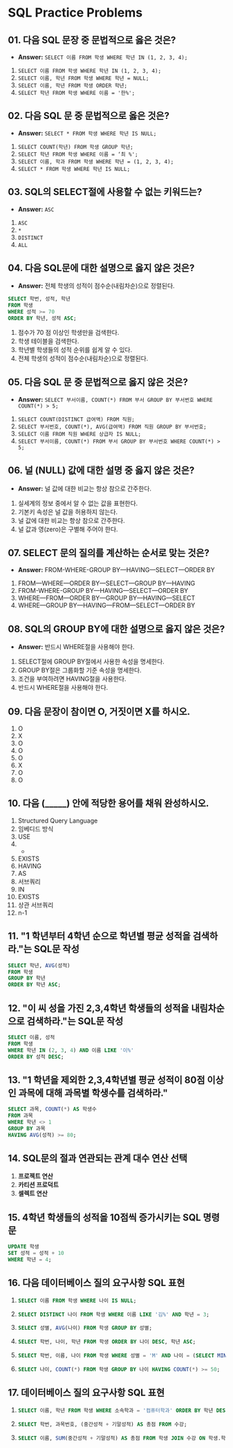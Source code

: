 
# SQL Practice Problems

## 01. 다음 SQL 문장 중 문법적으로 옳은 것은?
- **Answer:** `SELECT 이름 FROM 학생 WHERE 학년 IN (1, 2, 3, 4);`

1. `SELECT 이름 FROM 학생 WHERE 학년 IN (1, 2, 3, 4);`
2. `SELECT 이름, 학년 FROM 학생 WHERE 학년 = NULL;`
3. `SELECT 이름, 학년 FROM 학생 ORDER 학년;`
4. `SELECT 학년 FROM 학생 WHERE 이름 = '한%';`

## 02. 다음 SQL 문 중 문법적으로 옳은 것은?
- **Answer:** `SELECT * FROM 학생 WHERE 학년 IS NULL;`

1. `SELECT COUNT(학년) FROM 학생 GROUP 학년;`
2. `SELECT 학년 FROM 학생 WHERE 이름 = ‘최 %';`
3. `SELECT 이름, 학과 FROM 학생 WHERE 학년 = (1, 2, 3, 4);`
4. `SELECT * FROM 학생 WHERE 학년 IS NULL;`

## 03. SQL의 SELECT절에 사용할 수 없는 키워드는?
- **Answer:** `ASC`

1. `ASC`
2. `*`
3. `DISTINCT`
4. `ALL`

## 04. 다음 SQL문에 대한 설명으로 옳지 않은 것은?
- **Answer:** 전체 학생의 성적이 점수순(내림차순)으로 정렬된다.

```sql
SELECT 학번, 성적, 학년
FROM 학생
WHERE 성적 >= 70
ORDER BY 학년, 성적 ASC;
```

1. 점수가 70 점 이상인 학생만을 검색한다.
2. 학생 테이블을 검색한다.
3. 학년별 학생들의 성적 순위를 쉽게 알 수 있다.
4. 전체 학생의 성적이 점수순(내림차순)으로 정렬된다.

## 05. 다음 SQL 문 중 문법적으로 옳지 않은 것은?
- **Answer:** `SELECT 부서이름, COUNT(*) FROM 부서 GROUP BY 부서번호 WHERE COUNT(*) > 5;`

1. `SELECT COUNT(DISTINCT 급여액) FROM 직원;`
2. `SELECT 부서번호, COUNT(*), AVG(급여액) FROM 직원 GROUP BY 부서번호;`
3. `SELECT 이름 FROM 직원 WHERE 상급자 IS NULL;`
4. `SELECT 부서이름, COUNT(*) FROM 부서 GROUP BY 부서번호 WHERE COUNT(*) > 5;`

## 06. 널 (NULL) 값에 대한 설명 중 옳지 않은 것은?
- **Answer:** 널 값에 대한 비교는 항상 참으로 간주한다.

1. 실세계의 정보 중에서 알 수 없는 값을 표현한다.
2. 기본키 속성은 널 값을 허용하지 않는다.
3. 널 값에 대한 비교는 항상 참으로 간주한다.
4. 널 값과 영(zero)은 구별해 주어야 한다.

## 07. SELECT 문의 질의를 계산하는 순서로 맞는 것은?
- **Answer:** FROM-WHERE-GROUP BY—HAVING—SELECT—ORDER BY

1. FROM—WHERE—ORDER BY—SELECT—GROUP BY—HAVING
2. FROM-WHERE-GROUP BY—HAVING—SELECT—ORDER BY
3. WHERE—FROM—ORDER BY—GROUP BY—HAVING—SELECT
4. WHERE—GROUP BY—HAVING—FROM—SELECT—ORDER BY

## 08. SQL의 GROUP BY에 대한 설명으로 옳지 않은 것은?
- **Answer:** 반드시 WHERE절을 사용해야 한다.

1. SELECT절에 GROUP BY절에서 사용한 속성을 명세한다.
2. GROUP BY절은 그룹화할 기준 속성을 명세한다.
3. 조건을 부여하려면 HAVING절을 사용한다.
4. 반드시 WHERE절을 사용해야 한다.

## 09. 다음 문장이 참이면 O, 거짓이면 X를 하시오.
1. O
2. X
3. O
4. O
5. O
6. X
7. O
8. O

## 10. 다음 (_____) 안에 적당한 용어를 채워 완성하시오.
1. Structured Query Language
2. 임베디드 방식
3. USE
4. *
5. EXISTS
6. HAVING
7. AS
8. 서브쿼리
9. IN
10. EXISTS
11. 상관 서브쿼리
12. n-1

## 11. "1 학년부터 4학년 순으로 학년별 평균 성적을 검색하라."는 SQL문 작성

```sql
SELECT 학년, AVG(성적)
FROM 학생
GROUP BY 학년
ORDER BY 학년 ASC;
```

## 12. "이 씨 성을 가진 2,3,4학년 학생들의 성적을 내림차순으로 검색하라."는 SQL문 작성

```sql
SELECT 이름, 성적
FROM 학생
WHERE 학년 IN (2, 3, 4) AND 이름 LIKE '이%'
ORDER BY 성적 DESC;
```

## 13. "1 학년을 제외한 2,3,4학년별 평균 성적이 80점 이상인 과목에 대해 과목별 학생수를 검색하라."

```sql
SELECT 과목, COUNT(*) AS 학생수
FROM 과목
WHERE 학년 <> 1
GROUP BY 과목
HAVING AVG(성적) >= 80;
```

## 14. SQL문의 절과 연관되는 관계 대수 연산 선택
1. **프로젝트 연산**
2. **카티션 프로덕트**
3. **셀렉트 연산**

## 15. 4학년 학생들의 성적을 10점씩 증가시키는 SQL 명령문

```sql
UPDATE 학생
SET 성적 = 성적 + 10
WHERE 학년 = 4;
```

## 16. 다음 데이터베이스 질의 요구사항 SQL 표현

1. ```sql
   SELECT 이름 FROM 학생 WHERE 나이 IS NULL;
   ```
2. ```sql
   SELECT DISTINCT 나이 FROM 학생 WHERE 이름 LIKE '김%' AND 학년 = 3;
   ```
3. ```sql
   SELECT 성별, AVG(나이) FROM 학생 GROUP BY 성별;
   ```
4. ```sql
   SELECT 학번, 나이, 학년 FROM 학생 ORDER BY 나이 DESC, 학년 ASC;
   ```
5. ```sql
   SELECT 학번, 이름, 나이 FROM 학생 WHERE 성별 = 'M' AND 나이 = (SELECT MIN(나이) FROM 학생 WHERE 성별 = 'M');
   ```
6. ```sql
   SELECT 나이, COUNT(*) FROM 학생 GROUP BY 나이 HAVING COUNT(*) >= 50;
   ```

## 17. 데이터베이스 질의 요구사항 SQL 표현

1. ```sql
   SELECT 이름, 학년 FROM 학생 WHERE 소속학과 = '컴퓨터학과' ORDER BY 학년 DESC;
   ```
2. ```sql
   SELECT 학번, 과목번호, (중간성적 + 기말성적) AS 총점 FROM 수강;
   ```
3. ```sql
   SELECT 이름, SUM(중간성적 + 기말성적) AS 총점 FROM 학생 JOIN 수강 ON 학생.학번 = 수강.학번 GROUP BY 이름;
   ```
